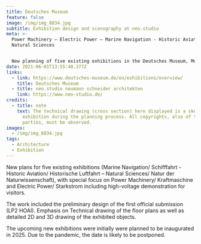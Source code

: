 ```yaml
---
title: Deutsches Museum
feature: false
image: /img/img_8834.jpg
subtitle: Exhibition design and scenography at neo.studio
meta: >-
  Power Machinery – Electric Power – Marine Navigation - Historic Aviation –
  Natural Sciences 


  New planning of five existing exhibitions in the Deutsches Museum, Munich, together with coworkers and project managers from neo.studo Berlin.
date: 2021-06-01T13:55:40.377Z
links:
  - link: https://www.deutsches-museum.de/en/exhibitions/overview/
    title: Deutsches Museum
  - title: neo.studio neumann schneider architekten
    link: https://www.neo-studio.de/
credits:
  - title: note
    text: The technical drawing (cross section) here displayed is a sketch of the KM
      exhibition during the planning process. All copyrights, also of third
      parties, must be observed.
images:
  - /img/img_8834.jpg
tags:
  - Architecture
  - Exhibition
---
```

New plans for five existing exhibitions (Marine Navigation/ Schifffahrt - Historic Aviation/ Historische Luftfahrt – Natural Sciences/ Natur der Naturwissenschaft), with special focus on Power Machinery/ Kraftmaschine and Electric Power/ Starkstrom including high-voltage demonstration for visitors.

The work included the preliminary design of the first official submission (LP2 HOAI). Emphasis on Technical drawing of the floor plans as well as detailed 2D and 3D drawing of the exhibited objects.

The upcoming new exhibitions were initially were planned to be inaugurated in 2025. Due to the pandemic, the date is likely to be postponed.